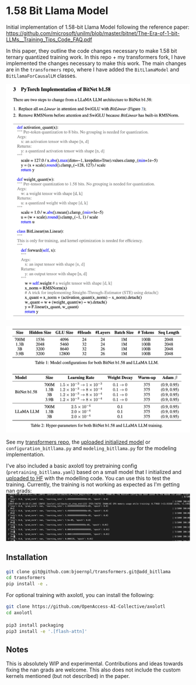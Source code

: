 # 1.58 Bit Llama Model
Initial implementation of 1.58-bit Llama Model following the reference paper: https://github.com/microsoft/unilm/blob/master/bitnet/The-Era-of-1-bit-LLMs__Training_Tips_Code_FAQ.pdf

In this paper, they outline the code changes necessary to make 1.58 bit ternary quantized training work. In this repo + my transformers fork, I have implemented the changes necessary to make this work. The main changes are in the `transformers` repo, where I have added the `BitLlamaModel` and `BitLlamaForCausalLM` classes. 

![Training code changes](code_from_paper.png)

![Training hyperparams](training_config.png)

See my [transformers repo](https://github.com/bjoernpl/transformers/tree/add_bitllama/src/transformers/models/bitllama), the [uploaded initialized model](https://huggingface.co/bjoernp/micro-bitllama) or `configuration_bitllama.py` and `modeling_bitllama.py` for the modeling implementation.

I've also included a basic axolotl toy pretraining config (`pretraining_bitllama.yaml`) based on a small model that I initialized and [uploaded to HF](https://huggingface.co/bjoernp/micro-bitllama) with the modelling code. You can use this to test the training. Currently, the training is not working as expected as I'm getting nan grads:
![alt text](nan_grads.png)

## Installation
```bash
git clone git@github.com:bjoernpl/transformers.git@add_bitllama
cd transformers
pip install -e .
```

For optional training with axolotl, you can install the following:
```bash
git clone https://github.com/OpenAccess-AI-Collective/axolotl
cd axolotl

pip3 install packaging
pip3 install -e '.[flash-attn]'
```


## Notes
This is absolutely WIP and experimental. Contributions and ideas towards fixing the nan grads are welcome. This also does not include the custom kernels mentioned (but not described) in the paper.

